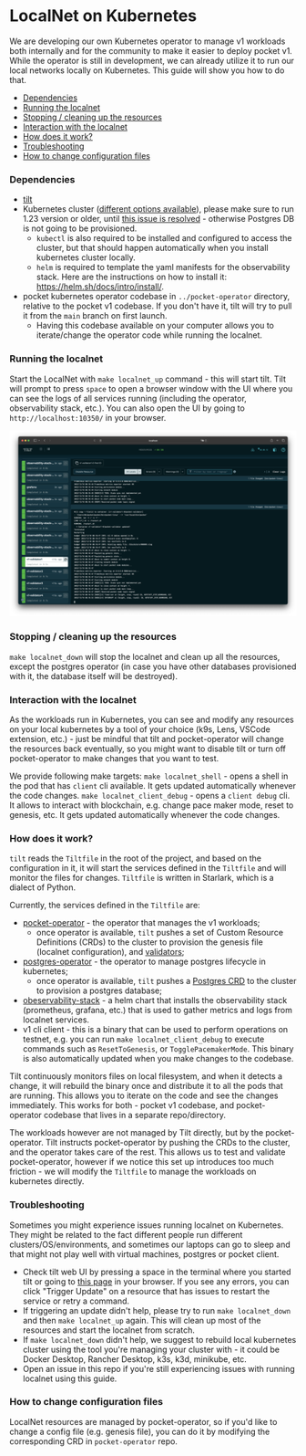 # LocalNet on Kubernetes <!-- omit in toc -->

We are developing our own Kubernetes operator to manage v1 workloads both internally and for the community to make it easier to deploy pocket v1. While the operator is still in development, we can already utilize it to run our local networks locally on Kubernetes. This guide will show you how to do that.

- [Dependencies](#dependencies)
- [Running the localnet](#running-the-localnet)
- [Stopping / cleaning up the resources](#stopping--cleaning-up-the-resources)
- [Interaction with the localnet](#interaction-with-the-localnet)
- [How does it work?](#how-does-it-work)
- [Troubleshooting](#troubleshooting)
- [How to change configuration files](#how-to-change-configuration-files)

### Dependencies

* [tilt](https://docs.tilt.dev/install.html)
* Kubernetes cluster ([different options available](https://docs.tilt.dev/choosing_clusters.html)), please make sure to run 1.23 version or older, until [this issue is resolved](https://github.com/zalando/postgres-operator/issues/2098) - otherwise Postgres DB is not going to be provisioned.
  * `kubectl` is also required to be installed and configured to access the cluster, but that should happen automatically when you install kubernetes cluster locally.
  * `helm` is required to template the yaml manifests for the observability stack. Here are the instructions on how to install it: https://helm.sh/docs/intro/install/.
* pocket kubernetes operator codebase in `../pocket-operator` directory, relative to the pocket v1 codebase. If you don't have it, tilt will try to pull it from the `main` branch on first launch.
  * Having this codebase available on your computer allows you to iterate/change the operator code while running the localnet.

### Running the localnet

Start the LocalNet with `make localnet_up` command - this will start tilt. Tilt will prompt to press `space` to open a browser window with the UI where you can see the logs of all services running (including the operator, observability stack, etc.). You can also open the UI by going to `http://localhost:10350/` in your browser.

![tilt UI](tilt-ui.png)

### Stopping / cleaning up the resources

`make localnet_down` will stop the localnet and clean up all the resources, except the postgres operator (in case you have other databases provisioned with it, the database itself will be destroyed).

### Interaction with the localnet

As the workloads run in Kubernetes, you can see and modify any resources on your local kubernetes by a tool of your choice (k9s, Lens, VSCode extension, etc.) - just be mindful that tilt and pocket-operator will change the resources back eventually, so you might want to disable tilt or turn off pocket-operator to make changes that you want to test.

We provide following make targets:
`make localnet_shell` - opens a shell in the pod that has `client` cli available. It gets updated automatically whenever the code changes.
`make localnet_client_debug` - opens a `client debug` cli. It allows to interact with blockchain, e.g. change pace maker mode, reset to genesis, etc. It gets updated automatically whenever the code changes.

### How does it work?

`tilt` reads the `Tiltfile` in the root of the project, and based on the configuration in it, it will start the services defined in the `Tiltfile` and will monitor the files for changes. `Tiltfile` is written in Starlark, which is a dialect of Python.

Currently, the services defined in the `Tiltfile` are:
- [pocket-operator](https://github.com/pokt-network/pocket-operator) - the operator that manages the v1 workloads;
  - once operator is available, `tilt` pushes a set of Custom Resource Definitions (CRDs) to the cluster to provision the genesis file (localnet configuration), and [validators](../../build/localnet/validators.yaml);
- [postgres-operator](https://github.com/zalando/postgres-operator) - the operator to manage postgres lifecycle in kubernetes;
  - once operator is available, `tilt` pushes a [Postgres CRD](../../build/localnet/postgres-database.yaml) to the cluster to provision a postgres database;
- [obeservability-stack](../../build/localnet/observability-stack/) - a helm chart that installs the observability stack (prometheus, grafana, etc.) that is used to gather metrics and logs from localnet services.
- v1 cli client - this is a binary that can be used to perform operations on testnet, e.g. you can run `make localnet_client_debug` to execute commands such as `ResetToGenesis`, or `TogglePacemakerMode`. This binary is also automatically updated when you make changes to the codebase.

Tilt continuously monitors files on local filesystem, and when it detects a change, it will rebuild the binary once and distribute it to all the pods that are running. This allows you to iterate on the code and see the changes immediately.
This works for both - pocket v1 codebase, and pocket-operator codebase that lives in a separate repo/directory.

The workloads however are not managed by Tilt directly, but by the pocket-operator. Tilt instructs pocket-operator by pushing the CRDs to the cluster, and the operator takes care of the rest. This allows us to test and validate pocket-operator, however if we notice this set up introduces too much friction - we will modify the `Tiltfile` to manage the workloads on kubernetes directly.

### Troubleshooting

Sometimes you might experience issues running localnet on Kubernetes. They might be related to the fact different people run different clusters/OS/environments, and sometimes our laptops can go to sleep and that might not play well with virtual machines, postgres or pocket client.

- Check tilt web UI by pressing a space in the terminal where you started tilt or going to [this page](http://localhost:10350/) in your browser. If you see any errors, you can click "Trigger Update" on a resource that has issues to restart the service or retry a command.
- If triggering an update didn't help, please try to run `make localnet_down` and then `make localnet_up` again. This will clean up most of the resources and start the localnet from scratch.
- If `make localnet_down` didn't help, we suggest to rebuild local kubernetes cluster using the tool you're managing your cluster with - it could be Docker Desktop, Rancher Desktop, k3s, k3d, minikube, etc.
- Open an issue in this repo if you're still experiencing issues with running localnet using this guide.

### How to change configuration files

LocalNet resources are managed by pocket-operator, so if you'd like to change a config file (e.g. genesis file), you can do it by modifying the corresponding CRD in `pocket-operator` repo.
